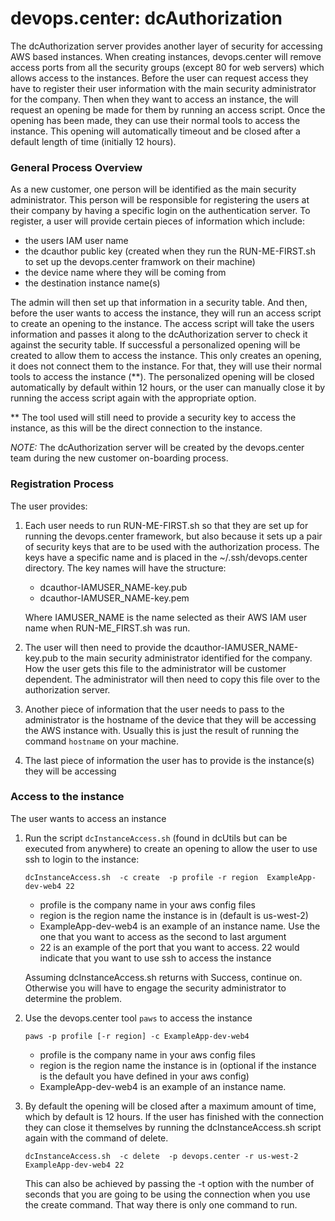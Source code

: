 # devops.center: dcAuthorization

The dcAuthorization server provides another layer of security for accessing AWS based instances. When creating
instances, devops.center will remove access ports from all the security groups (except 80 for web
servers) which allows access to the instances. Before the user can request access they have to register
their user information with the main security administrator for the company.  Then when they want to access
an instance, the will request an opening be made for them by running an access script. Once the opening has
been made, they can use their normal tools to access the instance.  This opening will automatically timeout
and be closed after a default length of time (initially 12 hours).



### General Process Overview

As a new customer, one person will be identified as the main security administrator. This person will be
responsible for registering the users at their company by having a specific login on the authentication server.
To register, a user will provide certain pieces of information which include:
- the users IAM user name
- the dcauthor public key (created when they run the RUN-ME-FIRST.sh to set up the devops.center framwork on their machine)
- the device name where they will be coming from
- the destination instance name(s)

The admin will then set up that information in a security table.  And then, before the user wants to access the 
instance, they will run an access script to create an opening to the instance.  The access script will take the users
information and passes it along to the dcAuthorization server to check it against the security table.  If 
successful a personalized opening will be created to allow them to access the instance.  This only creates an 
opening, it does not connect them to the instance.  For that, they will use their normal tools to access the 
instance (**).  The personalized opening will be closed automatically by default within 12 hours, or the user can
manually close it by running the access script again with the appropriate option.

** The tool used will still need to provide a security key to access the instance, as this will be the direct connection to
the instance.  

*NOTE:* The dcAuthorization server will be created by the devops.center team during the new customer on-boarding process.

### Registration Process
The user provides:
1. Each user needs to run RUN-ME-FIRST.sh so that they are set up for running the devops.center 
   framework, but also because it sets up a pair of security keys that are to be used with the authorization process.
   The keys have a specific name and is placed in the ~/.ssh/devops.center directory.  The key names will have the
   structure: 
    - dcauthor-IAMUSER_NAME-key.pub
    - dcauthor-IAMUSER_NAME-key.pem

    Where IAMUSER_NAME is the name selected as their AWS IAM user name when RUN-ME_FIRST.sh was run.

2. The user will then need to provide the dcauthor-IAMUSER_NAME-key.pub to the main security administrator
   identified for the company.  How the user gets this file to the administrator will be customer dependent.
   The administrator will then need to copy this file over to the authorization server.

3. Another piece of information that the user needs to pass to the administrator is the hostname of
   the device that they will be accessing the AWS instance with.  Usually this is just the result
   of running the command `hostname` on your machine.

4. The last piece of information the user has to provide is the instance(s) they will be accessing

### Access to the instance

The user wants to access an instance

1. Run the script `dcInstanceAccess.sh` (found in dcUtils but can be executed from anywhere) to create an opening to allow
   the user to use ssh to login to the instance:

   `dcInstanceAccess.sh  -c create  -p profile -r region  ExampleApp-dev-web4 22`

    - profile is the company name in your aws config files 
    - region is the region name the instance is in (default is us-west-2)
    - ExampleApp-dev-web4 is an example of an instance name. Use the one that you want to access as the second to last argument
    - 22 is an example of the port that you want to access.  22 would indicate that you want to use ssh to access the instance

    Assuming dcInstanceAccess.sh returns with Success, continue on.  Otherwise you will have to engage the security
    administrator to determine the problem.  

2. Use the devops.center tool `paws` to access the instance

    `paws -p profile [-r region] -c ExampleApp-dev-web4`

    - profile is the company name in your aws config files 
    - region is the region name the instance is in (optional if the instance is the default you have defined in your aws config)
    - ExampleApp-dev-web4 is an example of an instance name.

3. By default the opening will be closed after a maximum amount of time, which by default is 12 hours. If the user
   has finished with the connection they can close it themselves by running the dcInstanceAccess.sh script again with the command of delete.

   `dcInstanceAccess.sh  -c delete  -p devops.center -r us-west-2  ExampleApp-dev-web4 22`

    This can also be achieved by passing the -t option with the number of seconds that you are going to be using 
    the connection when you use the create command.  That way there is only one command to run.



